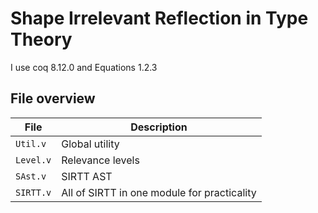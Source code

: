 # Shape Irrelevant Reflection in Type Theory

I use coq 8.12.0 and Equations 1.2.3

## File overview

| File | Description |
|------|-------------|
| `Util.v` | Global utility |
| `Level.v` | Relevance levels |
| `SAst.v` | SIRTT AST |
| `SIRTT.v` | All of SIRTT in one module for practicality |